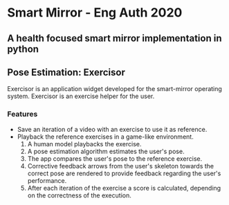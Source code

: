 # Smart Mirror - Eng Auth 2020

## A health focused smart mirror implementation in python

## Pose Estimation: Exercisor
Exercisor is an application widget developed for the smart-mirror operating system.
Exercisor is an exercise helper for the user.

### Features

- Save an iteration of a video with an exercise to use it as reference.
- Playback the reference exercises in a game-like environment.
  1. A human model playbacks the exercise.
  2. A pose estimation algorithm estimates the user's pose.
  3. The app compares the user's pose to the reference exercise.
  4. Corrective feedback arrows from the user's skeleton towards the correct pose
  are rendered to provide feedback regarding the user's performance.
  5. After each iteration of the exercise a score is calculated, depending on 
  the correctness of the execution.